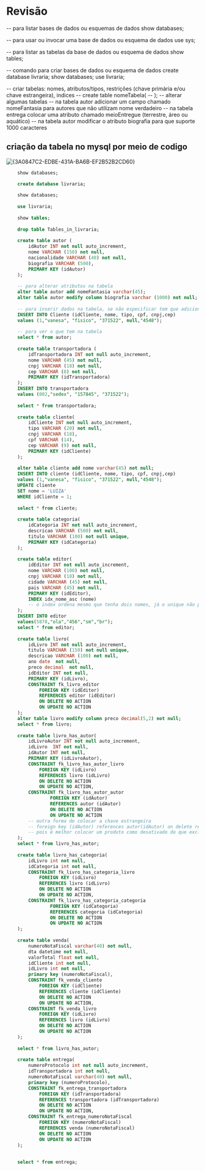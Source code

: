 # Revisão
-- para listar bases de dados ou esquemas de dados
show databases;

-- para usar ou invocar uma base de dados ou esquema de dados
use sys;

-- para listar as tabelas da base de dados ou esquema de dados
show tables;

-- comando para criar bases de dados ou esquema de dados
create database livraria;
show databases;
use livraria;

-- criar tabelas: nomes, atributos/tipos, restrições (chave primária e/ou chave estrangeira), indices
-- create table nomeTabela(
-- );
-- alterar algumas tabelas
-- na tabela autor adicionar um campo chamado nomeFantasia para autores que não utilizam nome verdadeiro
-- na tabela entrega colocar uma atributo chamado meioEntregue (terrestre, áreo ou aquático)
-- na tabela autor modificar o atributo biografia para que suporte 1000 caracteres

## criação da tabela no mysql por meio de codigo
![{3A0847C2-EDBE-431A-BA6B-EF2B52B2CD60}](https://github.com/user-attachments/assets/d03aa676-6983-4e1d-9306-2b0a014f9248)
``` sql
    show databases;

    create database livraria;
    
    show databases;
    
    use livraria;
    
    show tables;
    
    drop table Tables_in_livraria;
    
    create table autor (
    	idAutor INT not null auto_increment,
        nome VARCHAR (150) not null,
        nacionalidade VARCHAR (40) not null,
        biografia VARCHAR (500),
        PRIMARY KEY (idAutor)
    );
    
    -- para alterar atributos na tabela
    alter table autor add nomeFantasia varchar(45);
    alter table autor modify column biografia varchar (1000) not null;
    
    -- para inserir dados na tabela, se não especificar tem que adicionar todos
    INSERT INTO Cliente (idCliente, nome, tipo, cpf, cnpj,cep)
    values (1,"vanesa", "fisico", "371522", null,"4548");
    
    -- para ver o que tem na tabela
    select * from autor;
    
    create table transportadora (
    	idTransportadora INT not null auto_increment,
        nome VARCHAR (45) not null,
        cnpj VARCHAR (18) not null,
        cep VARCHAR (8) not null,
        PRIMARY KEY (idTransportadora)
    );
    INSERT INTO transportadora
    values (002,"sedex", "157845", "371522");
    
    select * from transportadora;
    
    create table cliente(
    	idCliente INT not null auto_increment,
        tipo VARCHAR (20) not null,
        cnpj VARCHAR (18),
        cpf VARCHAR (14),
        cep VARCHAR (9) not null,
        PRIMARY KEY (idCliente)
    );
    
    alter table cliente add nome varchar(45) not null;
    INSERT INTO cliente (idCliente, nome, tipo, cpf, cnpj,cep)
    values (1,"vanesa", "fisico", "371522", null,"4548");
    UPDATE cliente
    SET nome = 'LUIZA'
    WHERE idCliente = 1;
    
    select * from cliente;
    
    create table categoria(
    	idCategoria INT not null auto_increment,
        descricao VARCHAR (500) not null,
        titulo VARCHAR (100) not null unique,
        PRIMARY KEY (idCategoria)
    );
    
    create table editor(
    	idEditor INT not null auto_increment,
        nome VARCHAR (100) not null,
        cnpj VARCHAR (18) not null,
        cidade VARCHAR (45) not null,
        pais VARCHAR (45) not null,
        PRIMARY KEY (idEditor),
        INDEX idx_nome_asc (nome) 
        -- o index ordena mesmo que tenha dois nomes, já o unique não permite nomes repetidos
    );
    INSERT INTO editor 
    values(5878,"ola","456","sm","br");
    select * from editor;
    
    create table livro(
    	idLivro INT not null auto_increment,
        titulo VARCHAR (150) not null unique,
        descricao VARCHAR (100) not null,
        ano date  not null,
        preco decimal  not null,
    	idEditor INT not null,
        PRIMARY KEY (idLivro),
    	CONSTRAINT fk_livro_editor
    		FOREIGN KEY (idEditor)
            REFERENCES editor (idEditor)
            ON DELETE NO ACTION
            ON UPDATE NO ACTION
    );
    alter table livro modify column preco decimal(5,2) not null;
    select * from livro;
    
    create table livro_has_autor(
    	idLivroAutor INT not null auto_increment,
    	idLivro  INT not null,
        idAutor INT not null,
    	PRIMARY KEY (idLivroAutor),
    	CONSTRAINT fk_livro_has_autor_livro
    		FOREIGN KEY (idLivro)
            REFERENCES livro (idLivro)
            ON DELETE NO ACTION
            ON UPDATE NO ACTION,
    	CONSTRAINT fk_livro_has_autor_autor
    			FOREIGN KEY (idAutor)
    			REFERENCES autor (idAutor)
    			ON DELETE NO ACTION
    			ON UPDATE NO ACTION
    	-- outra forma de colocar a chave estrangeira
        -- foreign key (idAutor) references autor(idAutor) on delete restrict
        -- pois é melhor colocar um produto como desativado do que exclui-lo
    );
    select * from livro_has_autor;
    
    create table livro_has_categoria(
    	idLivro int not null,
        idCategoria int not null,
        CONSTRAINT fk_livro_has_categoria_livro
    		FOREIGN KEY (idLivro)
            REFERENCES livro (idLivro)
            ON DELETE NO ACTION
            ON UPDATE NO ACTION,
    	CONSTRAINT fk_livro_has_categoria_categoria
    			FOREIGN KEY (idCategoria)
    			REFERENCES categoria (idCategoria)
    			ON DELETE NO ACTION
    			ON UPDATE NO ACTION
    );
    
    create table venda(
    	numeroNotaFiscal varchar(40) not null,
        dta datetime not null,
        valorTotal float not null, 
        idCliente int not null,
        idLivro int not null,
        primary key (numeroNotaFiscal),
        CONSTRAINT fk_venda_cliente
    		FOREIGN KEY (idCliente)
            REFERENCES cliente (idCliente)
            ON DELETE NO ACTION
            ON UPDATE NO ACTION,
        CONSTRAINT fk_venda_livro
    		FOREIGN KEY (idLivro)
            REFERENCES livro (idLivro)
            ON DELETE NO ACTION
            ON UPDATE NO ACTION
    );
    
    select * from livro_has_autor;
    
    create table entrega(
    	numeroProtocolo int not null auto_increment,
        idTransportadora int not null, 
        numeroNotaFiscal varchar(40) not null,
    	primary key (numeroProtocolo),
        CONSTRAINT fk_entrega_transportadora
    		FOREIGN KEY (idTransportadora)
            REFERENCES transportadora (idTransportadora)
            ON DELETE NO ACTION
            ON UPDATE NO ACTION,
    	CONSTRAINT fk_entrega_numeroNotaFiscal
    		FOREIGN KEY (numeroNotaFiscal)
            REFERENCES venda (numeroNotaFiscal)
            ON DELETE NO ACTION
            ON UPDATE NO ACTION
    );
    
    
    select * from entrega;
```


